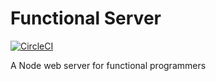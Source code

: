 # Functional Server

[![CircleCI](https://img.shields.io/cirrus/github/voxbono/functional-server?script=test&task=analyse)](https://circleci.com/gh/voxbono/functional-server/tree/master)

A Node web server for functional programmers